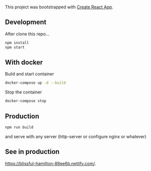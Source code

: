 This project was bootstrapped with [Create React App](https://github.com/facebookincubator/create-react-app).

## Development

After clone this repo...
```sh
npm install
npm start
```

## With docker

Build and start container
```sh
docker-compose up -d --build
```

Stop the container
```sh
docker-compose stop
```

## Production
```sh
npm run build
```

and serve with any server (http-server or configure nginx or whatever)

## See in production
https://blissful-hamilton-88ee6b.netlify.com/.
